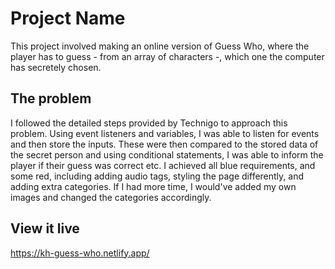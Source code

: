 # Project Name


This project involved making an online version of Guess Who, where the player has to guess - from an array of characters -, which one the computer has secretely chosen. 

## The problem

I followed the detailed steps provided by Technigo to approach this problem. Using event listeners and variables, I was able to listen for events and then store the inputs. These were then compared to the stored data of the secret person and using conditional statements, I was able to inform the player if their guess was correct etc. I achieved all blue requirements, and some red, including adding audio tags, styling the page differently, and adding extra categories. If I had more time, I would've added my own images and changed the categories accordingly. 

## View it live



https://kh-guess-who.netlify.app/
